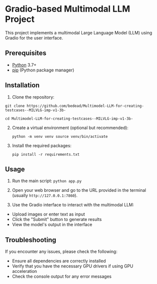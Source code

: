 # Gradio-based Multimodal LLM Project

This project implements a multimodal Large Language Model (LLM) using Gradio for the user interface.

## Prerequisites

- [Python](https://www.python.org/) 3.7+
- [pip](https://pypi.org/project/pip/) (Python package manager)

## Installation

1. Clone the repository:

```
git clone https://github.com/bedead/Multimodel-LLM-for-creating-testcases--MILVLG-imp-v1-3b-

cd Multimodel-LLM-for-creating-testcases--MILVLG-imp-v1-3b-
```

2. Create a virtual environment (optional but recommended):

    ``
    python -m venv venv
    source venv/bin/activate
    ``

3. Install the required packages:

    ``
    pip install -r requirements.txt
    ``

## Usage

1. Run the main script:
``
python app.py
``

2. Open your web browser and go to the URL provided in the terminal (usually `http://127.0.0.1:7860`).

3. Use the Gradio interface to interact with the multimodal LLM:

- Upload images or enter text as input
- Click the "Submit" button to generate results
- View the model's output in the interface

## Troubleshooting

If you encounter any issues, please check the following:

- Ensure all dependencies are correctly installed
- Verify that you have the necessary GPU drivers if using GPU acceleration
- Check the console output for any error messages
